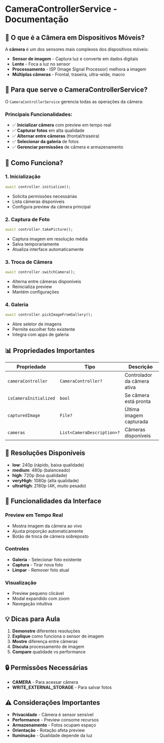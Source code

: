 # CameraControllerService - Documentação

## 📱 O que é a Câmera em Dispositivos Móveis?

A **câmera** é um dos sensores mais complexos dos dispositivos móveis:
- **Sensor de imagem** - Captura luz e converte em dados digitais
- **Lente** - Foca a luz no sensor
- **Processamento** - ISP (Image Signal Processor) melhora a imagem
- **Múltiplas câmeras** - Frontal, traseira, ultra-wide, macro

## 🎯 Para que serve o CameraControllerService?

O `CameraControllerService` gerencia todas as operações da câmera:

### **Principais Funcionalidades:**
- ✅ **Inicializar câmera** com preview em tempo real
- ✅ **Capturar fotos** em alta qualidade
- ✅ **Alternar entre câmeras** (frontal/traseira)
- ✅ **Selecionar da galeria** de fotos
- ✅ **Gerenciar permissões** de câmera e armazenamento

## 🔧 Como Funciona?

### **1. Inicialização**
```dart
await controller.initialize();
```
- Solicita permissões necessárias
- Lista câmeras disponíveis
- Configura preview da câmera principal

### **2. Captura de Foto**
```dart
await controller.takePicture();
```
- Captura imagem em resolução média
- Salva temporariamente
- Atualiza interface automaticamente

### **3. Troca de Câmera**
```dart
await controller.switchCamera();
```
- Alterna entre câmeras disponíveis
- Reinicializa preview
- Mantém configurações

### **4. Galeria**
```dart
await controller.pickImageFromGallery();
```
- Abre seletor de imagens
- Permite escolher foto existente
- Integra com apps de galeria

## 📊 Propriedades Importantes

| Propriedade | Tipo | Descrição |
|-------------|------|-----------|
| `cameraController` | `CameraController?` | Controlador da câmera ativa |
| `isCameraInitialized` | `bool` | Se câmera está pronta |
| `capturedImage` | `File?` | Última imagem capturada |
| `cameras` | `List<CameraDescription>?` | Câmeras disponíveis |

## 📸 Resoluções Disponíveis

- **low**: 240p (rápido, baixa qualidade)
- **medium**: 480p (balanceado)
- **high**: 720p (boa qualidade)
- **veryHigh**: 1080p (alta qualidade)
- **ultraHigh**: 2160p (4K, muito pesado)

## 🎨 Funcionalidades da Interface

### **Preview em Tempo Real**
- Mostra imagem da câmera ao vivo
- Ajusta proporção automaticamente
- Botão de troca de câmera sobreposto

### **Controles**
- **Galeria** - Selecionar foto existente
- **Captura** - Tirar nova foto
- **Limpar** - Remover foto atual

### **Visualização**
- Preview pequeno clicável
- Modal expandido com zoom
- Navegação intuitiva

## 💡 Dicas para Aula

1. **Demonstre** diferentes resoluções
2. **Explique** como funciona o sensor de imagem
3. **Mostre** diferença entre câmeras
4. **Discuta** processamento de imagem
5. **Compare** qualidade vs performance

## 🔒 Permissões Necessárias

- **CAMERA** - Para acessar câmera
- **WRITE_EXTERNAL_STORAGE** - Para salvar fotos

## ⚠️ Considerações Importantes

- **Privacidade** - Câmera é sensor sensível
- **Performance** - Preview consome recursos
- **Armazenamento** - Fotos ocupam espaço
- **Orientação** - Rotação afeta preview
- **Iluminação** - Qualidade depende da luz
